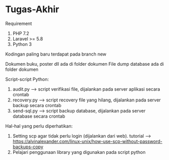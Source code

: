 # Tugas-Akhir

Requirement
1. PHP 7.2
2. Laravel >= 5.8
3. Python 3

Kodingan paling baru terdapat pada branch new

Dokumen buku, poster dll ada di folder dokumen
File dump database ada di folder dokumen


Script-script Python:
1. audit.py --> script verifikasi file, dijalankan pada server aplikasi secara crontab
2. recovery.py --> script recovery file yang hilang, dijalankan pada server backup secara crontab
3. send-sql.py --> script backup database, dijalankan pada server database secara crontab


Hal-hal yang perlu diperhatikan:
1. Setting scp agar tidak perlu login (dijalankan dari web). tutorial --> https://alvinalexander.com/linux-unix/how-use-scp-without-password-backups-copy
2. Pelajari penggunaan library yang digunakan pada script python
